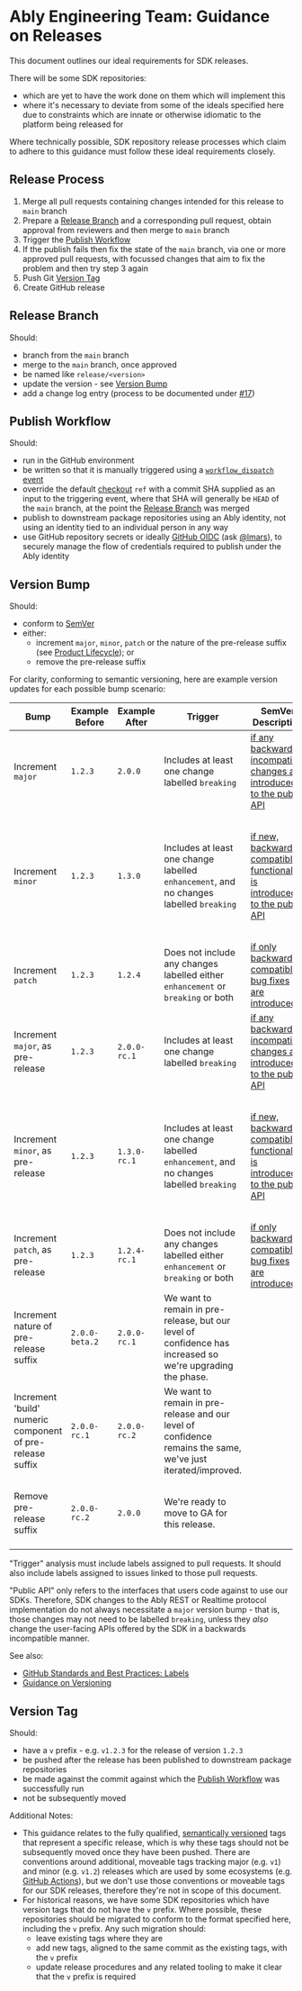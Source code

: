 # Ably Engineering Team: Guidance on Releases

This document outlines our ideal requirements for SDK releases.

There will be some SDK repositories:

- which are yet to have the work done on them which will implement this
- where it's necessary to deviate from some of the ideals specified here due to constraints which are innate or otherwise idiomatic to the platform being released for

Where technically possible, SDK repository release processes which claim to adhere to this guidance must follow these ideal requirements closely.

## Release Process

1. Merge all pull requests containing changes intended for this release to `main` branch
2. Prepare a [Release Branch](#release-branch) and a corresponding pull request, obtain approval from reviewers and then merge to `main` branch
3. Trigger the [Publish Workflow](#publish-workflow)
4. If the publish fails then fix the state of the `main` branch, via one or more approved pull requests, with focussed changes that aim to fix the problem and then try step 3 again
5. Push Git [Version Tag](#version-tag)
6. Create GitHub release

## Release Branch

Should:

- branch from the `main` branch
- merge to the `main` branch, once approved
- be named like `release/<version>`
- update the version - see [Version Bump](#version-bump)
- add a change log entry (process to be documented under [#17](https://github.com/ably/engineering/issues/17))

## Publish Workflow

Should:

- run in the GitHub environment
- be written so that it is manually triggered using a [`workflow_dispatch` event](https://docs.github.com/en/actions/using-workflows/events-that-trigger-workflows#workflow_dispatch)
- override the default [checkout](https://github.com/actions/checkout) `ref` with a commit SHA supplied as an input to the triggering event, where that SHA will generally be `HEAD` of the `main` branch, at the point the [Release Branch](#release-branch) was merged
- publish to downstream package repositories using an Ably identity, not using an identity tied to an individual person in any way
- use GitHub repository secrets or ideally [GitHub OIDC](https://docs.github.com/en/actions/deployment/security-hardening-your-deployments/about-security-hardening-with-openid-connect) (ask [@lmars](https://github.com/lmars)), to securely manage the flow of credentials required to publish under the Ably identity

## Version Bump

Should:

- conform to [SemVer](https://semver.org/)
- either:
  - increment `major`, `minor`, `patch` or the nature of the pre-release suffix (see [Product Lifecycle](product-lifecycle.md)); or
  - remove the pre-release suffix

For clarity, conforming to semantic versioning, here are example version updates for each possible bump scenario:

| Bump | Example Before | Example After | Trigger | SemVer Description | Notes |
| ---- | -------------- | ------------- | ------- | ------------------ | ----- |
| Increment `major` | `1.2.3` | `2.0.0` | Includes at least one change labelled `breaking` | [if any backwards incompatible changes are introduced to the public API](https://semver.org/#spec-item-8) | Users may need to change their code if they are using the affected APIs. |
| Increment `minor` | `1.2.3` | `1.3.0` | Includes at least one change labelled `enhancement`, and no changes labelled `breaking` | [if new, backwards compatible functionality is introduced to the public API](https://semver.org/#spec-item-7) | Also include enhancements which don't change the public API but do add or improve functionality (e.g. performance improvement). |
| Increment `patch` | `1.2.3` | `1.2.4` | Does not include any changes labelled either `enhancement` or `breaking` or both | [if only backwards compatible bug fixes are introduced](https://semver.org/#spec-item-6) |
| Increment `major`, as pre-release | `1.2.3` | `2.0.0-rc.1` | Includes at least one change labelled `breaking` | [if any backwards incompatible changes are introduced to the public API](https://semver.org/#spec-item-8) | Users may need to change their code if they are using the affected APIs. |
| Increment `minor`, as pre-release | `1.2.3` | `1.3.0-rc.1` | Includes at least one change labelled `enhancement`, and no changes labelled `breaking` | [if new, backwards compatible functionality is introduced to the public API](https://semver.org/#spec-item-7) | Also include enhancements which don't change the public API but do add or improve functionality (e.g. performance improvement). |
| Increment `patch`, as pre-release | `1.2.3` | `1.2.4-rc.1` | Does not include any changes labelled either `enhancement` or `breaking` or both | [if only backwards compatible bug fixes are introduced](https://semver.org/#spec-item-6) |
| Increment nature of pre-release suffix | `2.0.0-beta.2` | `2.0.0-rc.1` | We want to remain in pre-release, but our level of confidence has increased so we're upgrading the phase. |
| Increment 'build' numeric component of pre-release suffix | `2.0.0-rc.1` | `2.0.0-rc.2` | We want to remain in pre-release and our level of confidence remains the same, we've just iterated/improved. |
| Remove pre-release suffix | `2.0.0-rc.2` | `2.0.0` | We're ready to move to GA for this release. | | Has implications for scope of changelog entry. See [this comment](https://github.com/ably/engineering/issues/17#issuecomment-1310626521). |

"Trigger" analysis must include labels assigned to pull requests.
It should also include labels assigned to issues linked to those pull requests.

"Public API" only refers to the interfaces that users code against to use our SDKs.
Therefore, SDK changes to the Ably REST or Realtime protocol implementation do not always necessitate a `major` version bump - that is, those changes may not need to be labelled `breaking`, unless they _also_ change the user-facing APIs offered by the SDK in a backwards incompatible manner.

See also:

- [GitHub Standards and Best Practices: Labels](github.md#labels)
- [Guidance on Versioning](versioning.md)

## Version Tag

Should:

- have a `v` prefix - e.g. `v1.2.3` for the release of version `1.2.3`
- be pushed after the release has been published to downstream package repositories
- be made against the commit against which the [Publish Workflow](#publish-workflow) was successfully run
- not be subsequently moved

Additional Notes:

- This guidance relates to the fully qualified, [semantically versioned](https://semver.org/) tags that represent a specific release,
  which is why these tags should not be subsequently moved once they have been pushed.
  There are conventions around additional, moveable tags tracking major (e.g. `v1`) and minor (e.g. `v1.2`) releases which are used by some ecosystems (e.g. [GitHub Actions](https://docs.github.com/en/actions/creating-actions/releasing-and-maintaining-actions)), but we don't use those conventions or moveable tags for our SDK releases, therefore they're not in scope of this document.
- For historical reasons, we have some SDK repositories which have version tags that do not have the `v` prefix.
  Where possible, these repositories should be migrated to conform to the format specified here, including the `v` prefix.
  Any such migration should:
  - leave existing tags where they are
  - add new tags, aligned to the same commit as the existing tags, with the `v` prefix
  - update release procedures and any related tooling to make it clear that the `v` prefix is required
